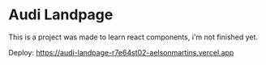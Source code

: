 # Audi Landpage

This is a project was made to learn react components, i'm not finished yet.

Deploy: https://audi-landpage-r7e64st02-aelsonmartins.vercel.app
